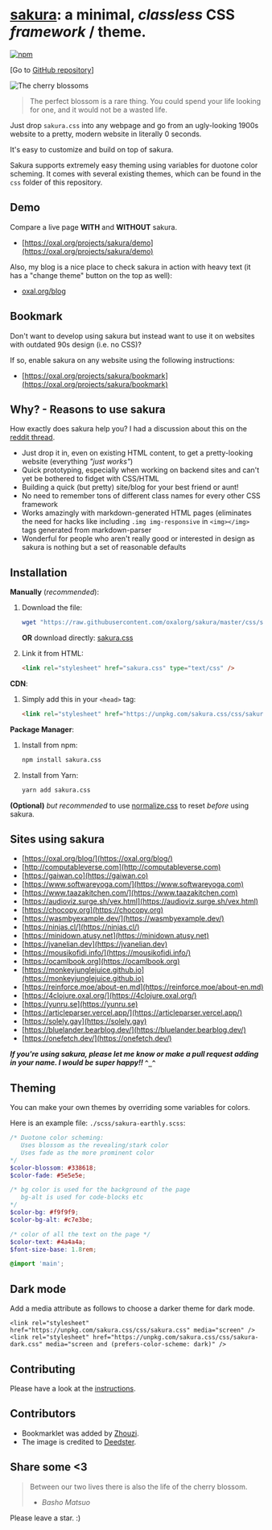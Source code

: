 # [sakura](https://oxal.org/projects/sakura): a minimal, **_classless_** CSS _framework_ / **theme**.

[![npm][npm-image]][npm-url]

[npm-image]: https://img.shields.io/npm/v/sakura.css.svg?colorB=982c61
[npm-url]: https://www.npmjs.com/package/sakura.css

[Go to [GitHub repository](https://github.com/oxalorg/sakura)]

![The cherry blossoms](sakura160.jpg)

> The perfect blossom is a rare thing. You could spend your life looking for
> one, and it would not be a wasted life.

Just drop `sakura.css` into any webpage and go from an ugly-looking 1900s
website to a pretty, modern website in literally 0 seconds.

It's easy to customize and build on top of sakura.

Sakura supports extremely easy theming using variables for duotone color
scheming. It comes with several existing themes, which can be found in the `css`
folder of this repository.

## Demo

Compare a live page **WITH** and **WITHOUT** sakura.

- [https://oxal.org/projects/sakura/demo](https://oxal.org/projects/sakura/demo)

Also, my blog is a nice place to check sakura in action with heavy text (it has
a "change theme" button on the top as well):

- [oxal.org/blog](https://oxal.org/blog/)

## Bookmark

Don't want to develop using sakura but instead want to use it on websites with
outdated 90s design (i.e. no CSS)?

If so, enable sakura on any website using the following
instructions:

- [https://oxal.org/projects/sakura/bookmark](https://oxal.org/projects/sakura/bookmark)

## Why? - Reasons to use sakura

How exactly does sakura help you? I had a discussion about this on the
[reddit thread](https://www.reddit.com/r/webdev/comments/68zpdp/sakura_a_minimal_classless_css_theme_just_drop_it/).

- Just drop it in, even on existing HTML content, to get a pretty-looking
  website (everything _"just works"_)
- Quick prototyping, especially when working on backend sites and can't yet be
  bothered to fidget with CSS/HTML
- Building a quick (but pretty) site/blog for your best friend or aunt!
- No need to remember tons of different class names for every other CSS
  framework
- Works amazingly with markdown-generated HTML pages (eliminates the need for
  hacks like including `.img img-responsive` in `<img></img>` tags generated
  from markdown-parser
- Wonderful for people who aren't really good or interested in design as sakura
  is nothing but a set of reasonable defaults

## Installation

**Manually** (_recommended_):

1. Download the file:

   ```bash
   wget "https://raw.githubusercontent.com/oxalorg/sakura/master/css/sakura.css"
   ```

   **OR** download directly:
   [sakura.css](https://raw.githubusercontent.com/oxalorg/sakura/master/css/sakura.css)

2. Link it from HTML:

   ```html
   <link rel="stylesheet" href="sakura.css" type="text/css" />
   ```

**CDN**:

1. Simply add this in your `<head>` tag:

   ```html
   <link rel="stylesheet" href="https://unpkg.com/sakura.css/css/sakura.css" type="text/css" />
   ```

**Package Manager**:

1. Install from npm:

   ```bash
   npm install sakura.css
   ```

2. Install from Yarn:

   ```bash
   yarn add sakura.css
   ```

**(Optional)** _but recommended_ to use
[normalize.css](https://github.com/necolas/normalize.css/)
to reset _before_ using sakura.

## Sites using sakura

- [https://oxal.org/blog/](https://oxal.org/blog/)
- [http://computableverse.com](http://computableverse.com)
- [https://gaiwan.co](https://gaiwan.co)
- [https://www.softwareyoga.com/](https://www.softwareyoga.com)
- [https://www.taazakitchen.com/](https://www.taazakitchen.com)
- [https://audioviz.surge.sh/vex.html](https://audioviz.surge.sh/vex.html)
- [https://chocopy.org](https://chocopy.org)
- [https://wasmbyexample.dev/](https://wasmbyexample.dev/)
- [https://ninjas.cl/](https://ninjas.cl/)
- [https://minidown.atusy.net](https://minidown.atusy.net)
- [https://jvanelian.dev](https://jvanelian.dev)
- [https://mousikofidi.info/](https://mousikofidi.info/)
- [https://ocamlbook.org](https://ocamlbook.org)
- [https://monkeyjunglejuice.github.io](https://monkeyjunglejuice.github.io)
- [https://reinforce.moe/about-en.md](https://reinforce.moe/about-en.md)
- [https://4clojure.oxal.org/](https://4clojure.oxal.org/)
- [https://yunru.se](https://yunru.se)
- [https://articleparser.vercel.app/](https://articleparser.vercel.app/)
- [https://solely.gay](https://solely.gay)
- [https://bluelander.bearblog.dev/](https://bluelander.bearblog.dev/)
- [https://onefetch.dev/](https://onefetch.dev/)

**_If you're using sakura, please let me know or make a pull request adding in
your name. I would be super happy!! `^_^`_**

## Theming

You can make your own themes by overriding some variables for colors.

Here is an example file: `./scss/sakura-earthly.scss`:

```scss
/* Duotone color scheming:
   Uses blossom as the revealing/stark color
   Uses fade as the more prominent color
*/
$color-blossom: #338618;
$color-fade: #5e5e5e;

/* bg color is used for the background of the page
   bg-alt is used for code-blocks etc
*/
$color-bg: #f9f9f9;
$color-bg-alt: #c7e3be;

/* color of all the text on the page */
$color-text: #4a4a4a;
$font-size-base: 1.8rem;

@import 'main';
```

## Dark mode

Add a media attribute as follows to choose a darker theme for dark mode.

```
<link rel="stylesheet" href="https://unpkg.com/sakura.css/css/sakura.css" media="screen" />
<link rel="stylesheet" href="https://unpkg.com/sakura.css/css/sakura-dark.css" media="screen and (prefers-color-scheme: dark)" />
```

## Contributing

Please have a look at the [instructions](CONTRIBUTING.md).

## Contributors

- Bookmarklet was added by [Zhouzi](https://github.com/Zhouzi).
- The image is credited to
  [Deedster](https://pixabay.com/en/users/Deedster-2541644/).

## Share some <3

> Between our two lives there is also the life of the cherry blossom.
>
> - _Basho Matsuo_

Please leave a star. :)
